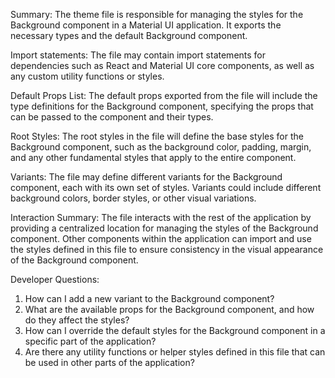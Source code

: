 Summary:
The theme file is responsible for managing the styles for the Background component in a Material UI application. It exports the necessary types and the default Background component.

Import statements:
The file may contain import statements for dependencies such as React and Material UI core components, as well as any custom utility functions or styles.

Default Props List:
The default props exported from the file will include the type definitions for the Background component, specifying the props that can be passed to the component and their types.

Root Styles:
The root styles in the file will define the base styles for the Background component, such as the background color, padding, margin, and any other fundamental styles that apply to the entire component.

Variants:
The file may define different variants for the Background component, each with its own set of styles. Variants could include different background colors, border styles, or other visual variations.

Interaction Summary:
The file interacts with the rest of the application by providing a centralized location for managing the styles of the Background component. Other components within the application can import and use the styles defined in this file to ensure consistency in the visual appearance of the Background component.

Developer Questions:
1. How can I add a new variant to the Background component?
2. What are the available props for the Background component, and how do they affect the styles?
3. How can I override the default styles for the Background component in a specific part of the application?
4. Are there any utility functions or helper styles defined in this file that can be used in other parts of the application?